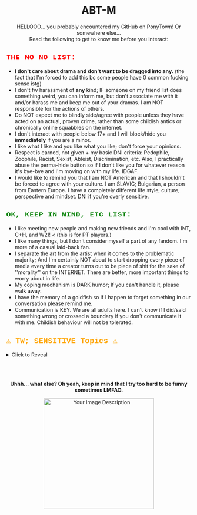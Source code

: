 <div align="center">
  <h1>ABT-M</h1>
  <p>HELLOOO... you probably encountered my GitHub on PonyTown! Or somewhere else...<br>
  Read the following to get to know me before you interact:</p>
</div>

<div align="left">
  <h2 style="color: red; font-family: 'Courier New', Courier, monospace;">ᴛʜᴇ ɴᴏ ɴᴏ ʟɪsᴛ:</h2>
  <ul>
    <li><strong>I don't care about drama and don't want to be dragged into any.</strong> (the fact that I'm forced to add this bc some people have 0 common fucking sense istg)</li>
    <li>I don't fw harassment of <strong>any</strong> kind; IF someone on my friend list does something weird, you can inform me, but don't associate me with it and/or harass me and keep me out of your dramas. I am NOT responsible for the actions of others.</li>
    <li>Do NOT expect me to blindly side/agree with people unless they have acted on an actual, proven crime, rather than some childish antics or chronically online squabbles on the internet.</li>
    <li>I don't interact with people below 17+ and I will block/hide you <strong>immediately</strong> if you are a minor.</li>
    <li>I like what I like and you like what you like; don't force your opinions.</li>
    <li>Respect is earned, not given + my basic DNI criteria: Pedophile, Zoophile, Racist, Sexist, Ableist, Discrimination, etc. Also, I practically abuse the perma-hide button so if I don't like you for whatever reason it's bye-bye and I'm moving on with my life. IDGAF. </li>
    <li>I would like to remind you that I am NOT American and that I shouldn't be forced to agree with your culture. I am SLAVIC; Bulgarian, a person from Eastern Europe. I have a completely different life style, culture, perspective and mindset. DNI if you're overly sensitive.</li>
  </ul>
</div>

<div align="left">
  <h2 style="color: green; font-family: 'Courier New', Courier, monospace;">ᴏᴋ, ᴋᴇᴇᴘ ɪɴ ᴍɪɴᴅ, ᴇᴛᴄ ʟɪsᴛ:</h2>
  <ul>
    <li>I like meeting new people and making new friends and I'm cool with INT, C+H, and W2I! < (this is for PT players.)</li>
    <li>I like many things, but I don't consider myself a part of any fandom. I'm more of a casual laid-back fan.</li>
    <li>I separate the art from the artist when it comes to the problematic majority; And I'm certainly NOT about to start dropping every piece of media every time a creator turns out to be piece of shit for the sake of ''morality'' on the INTERNET. There are better, more important things to worry about in life.</li>
    <li>My coping mechanism is DARK humor; If you can't handle it, please walk away.</li>
    <li>I have the memory of a goldfish so if I happen to forget something in our conversation please remind me.</li>
    <li>Communication is KEY. We are all adults here. I can't know if I did/said something wrong or crossed a boundary if you don't communicate it with me. Childish behaviour will not be tolerated.</li>
  </ul>
</div>

<!-- Trigger Warning Section:  -->
<div align="left">
  <h2 style="color: orange; font-family: 'Courier New', Courier, monospace;">⚠️ TW; SENSITIVE Topics ⚠️</h2>
  <details>
    <summary>Click to Reveal</summary>
    <ul>
      <li>I'm Neurodivergent with CPTSD + GAD + Agoraphobia; I'll be guarded around you at first, but I will gradually open up if I deem you trustworthy over time.</li>
      <li>I'm a victim of SA + SH (multiple times) along with a <strong>severe</strong> trauma from a pedophile + stalking and humiliation, so be a <em>little</em> mindful of your pointed jokes UNLESS you are a close friend. Otherwise, I'm chill and OK with dark humor because like I said, it's my coping mechanism.</li>
      <li>I would like to clarify that I am NOT looking for sympathy and you don't have to tiptoe around me at all but acknowledgment/awareness is appreciated. I'm adding this section ONLY for the sake of letting people know what they're dealing with. I've had people blindly start to argue with me in regards of those topics like they know better or have the ''moral high ground'' even though I AM someone who has gone through these experiences first-hand.</li>
      <li>I'm gonna let you know right away that I don't believe in god, I don't care about the bible, or Christianity. I am a LaVeyan Satanist. If that bothers you, walk away. I couldn't care less about what people think of me and my beliefs LMAO.</li> 
    </ul>
  </details>
</div>

<!-- Added spacing -->
<br><br>

<div align="center">
  <p><strong>Uhhh... what else? Oh yeah, keep in mind that I try too hard to be funny sometimes LMFAO.</strong></p>
  <img src="https://i.imgur.com/63uaJvl.png" alt="Your Image Description" width="300">
</div>
